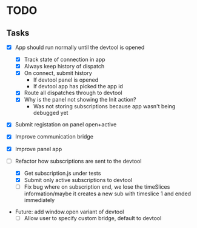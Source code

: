 # TODO

## Tasks

 - [x] App should run normally until the devtool is opened
   - [x] Track state of connection in app
   - [x] Always keep history of dispatch
   - [x] On connect, submit history
     - If devtool panel is opened
     - If devtool app has picked the app id
   - [x] Route all dispatches through to devtool
   - [x] Why is the panel not showing the Init action?
     - Was not storing subscriptions because app wasn't being debugged yet
 - [x] Submit registation on panel open+active
 - [x] Improve communication bridge
 - [x] Improve panel app

 - [ ] Refactor how subscriptions are sent to the devtool
   - [x] Get subscription.js under tests
   - [x] Submit only active subscriptions to devtool
   - [ ] Fix bug where on subscription end, we lose the timeSlices information/maybe it creates a new sub with timeslice 1 and ended immediately

 - Future: add window.open variant of devtool
   - [ ] Allow user to specify custom bridge, default to devtool
